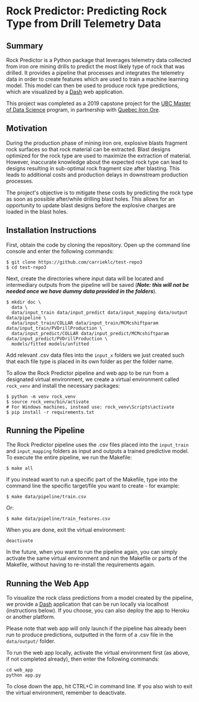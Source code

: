 # Rock Predictor: Predicting Rock Type from Drill Telemetry Data

## Summary
Rock Predictor is a Python package that leverages telemetry data collected from iron ore mining drills to predict the most likely type of rock that was drilled. It provides a pipeline that processes and integrates the telemetry data in order to create features which are used to train a machine learning model. This model can then be used to produce rock type predictions, which are visualized by a [Dash](https://plot.ly/products/dash/) web application.

This project was completed as a 2019 capstone project for the [UBC Master of Data Science](https://masterdatascience.ubc.ca/) program, in partnership with [Quebec Iron Ore](https://mineraiferquebec.com/?lang=en).

## Motivation
During the production phase of mining iron ore, explosive blasts fragment rock surfaces so that rock material can be extracted. Blast designs optimized for the rock type are used to maximize the extraction of material. However, inaccurate knowledge about the expected rock type can lead to designs resulting in sub-optimal rock fragment size after blasting. This leads to additional costs and production delays in downstream production processes.

The project's objective is to mitigate these costs by predicting the rock type as soon as possible after/while drilling blast holes. This allows for an opportunity to update blast designs before the explosive charges are loaded in the blast holes.

## Installation Instructions

First, obtain the code by cloning the repository. Open up the command line console and enter the following commands:

```
$ git clone https://github.com/carrieklc/test-repo3
$ cd test-repo3
```

Next, create the directories where input data will be located and intermediary outputs from the pipeline will be saved (***Note: this will not be needed once we have dummy data provided in the folders***).
```
$ mkdir doc \
  data \
  data/input_train data/input_predict data/input_mapping data/output data/pipeline \
  data/input_train/COLLAR data/input_train/MCMcshiftparam data/input_train/PVDrillProduction \
  data/input_predict/COLLAR data/input_predict/MCMcshiftparam data/input_predict/PVDrillProduction \
  models/fitted models/unfitted
```
Add relevant .csv data files into the `input_x` folders we just created such that each file type is placed in its own folder as per the folder name.

To allow the Rock Predictor pipeline and web app to be run from a designated virtual environment, we create a virtual environment called `rock_venv` and install the necessary packages:

```
$ python -m venv rock_venv
$ source rock_venv/bin/activate
# For Windows machines, instead use: rock_venv\Scripts\activate
$ pip install -r requirements.txt
```

## Running the Pipeline

The Rock Predictor pipeline uses the .csv files placed into the `input_train` and `input_mapping` folders as input and outputs a trained predictive model. To execute the entire pipeline, we run the Makefile:

```
$ make all
```
If you instead want to run a specific part of the Makefile, type into the command line the specific target/file you want to create - for example:

```
$ make data/pipeline/train.csv
```
Or:
```
$ make data/pipeline/train_features.csv
```
When you are done, exit the virtual environment:
```
deactivate
```
In the future, when you want to run the pipeline again, you can simply activate the same virtual environment and run the Makefile or parts of the Makefile, without having to re-install the requirements again.

## Running the Web App

To visualize the rock class predictions from a model created by the pipeline, we provide a [Dash](https://plot.ly/products/dash/) application that can be run locally via localhost (instructions below). If you choose, you can also deploy the app to Heroku or another platform.

Please note that web app will only launch if the pipeline has already been run to produce predictions, outputted in the form of a .csv file in the `data/output/` folder.

To run the web app locally, activate the virtual environment first (as above, if not completed already), then enter the following commands:

```
cd web_app
python app.py
```

To close down the app, hit CTRL+C in command line. If you also wish to exit the virtual environment, remember to deactivate.
